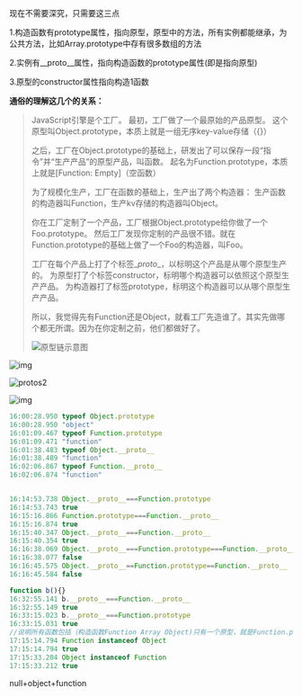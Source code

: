 现在不需要深究，只需要这三点

1.构造函数有prototype属性，指向原型，原型中的方法，所有实例都能继承，为公共方法，比如Array.prototype中存有很多数组的方法

2.实例有\__proto__属性，指向构造函数的prototype属性(即是指向原型)

3.原型的constructor属性指向构造1函数





**通俗的理解这几个的关系：**

> JavaScript引擎是个工厂。
> 最初，工厂做了一个最原始的产品原型。
> 这个原型叫Object.prototype，本质上就是一组无序key-value存储（{}）
>
> 之后，工厂在Object.prototype的基础上，研发出了可以保存一段“指令”并“生产产品”的原型产品，叫函数。
> 起名为Function.prototype，本质上就是[Function: Empty]（空函数）
>
> 为了规模化生产，工厂在函数的基础上，生产出了两个构造器：
> 生产函数的构造器叫Function，生产kv存储的构造器叫Object。
>
> 你在工厂定制了一个产品，工厂根据Object.prototype给你做了一个Foo.prototype。
> 然后工厂发现你定制的产品很不错。就在Function.prototype的基础上做了一个Foo的构造器，叫Foo。
>
> 工厂在每个产品上打了个标签\__proto__，以标明这个产品是从哪个原型生产的。
> 为原型打了个标签constructor，标明哪个构造器可以依照这个原型生产产品。
> 为构造器打了标签prototype，标明这个构造器可以从哪个原型生产产品。
>
> 所以，我觉得先有Function还是Object，就看工厂先造谁了。其实先做哪个都无所谓。因为在你定制之前，他们都做好了。
>
> ![原型链示意图](https://github.com/mqyqingfeng/Blog/raw/master/Images/prototype5.png)

![img](https://img2018.cnblogs.com/blog/1468878/201908/1468878-20190812152433941-1980632255.png)

![protos2](https://www.liaoxuefeng.com/files/attachments/1024700039819712/l)

![img](https://pic2.zhimg.com/80/0c8883d6ec7d29e65f53c82f8473e3a9_1440w.jpg?source=1940ef5c)

~~~js
16:00:28.950 typeof Object.prototype
16:00:28.950 "object"
16:01:09.467 typeof Function.prototype
16:01:09.471 "function"
16:01:38.483 typeof Object.__proto__
16:01:38.489 "function"
16:02:06.867 typeof Function.__proto__
16:02:06.874 "function"


16:14:53.738 Object.__proto__===Function.prototype
16:14:53.743 true
16:15:16.866 Function.prototype===Function.__proto__
16:15:16.874 true
16:15:40.347 Object.__proto__===Function.__proto__
16:15:40.354 true
16:16:38.069 Object.__proto__===Function.prototype===Function.__proto__
16:16:38.077 false
16:16:45.575 Object.__proto__==Function.prototype==Function.__proto__
16:16:45.584 false

function b(){}
16:32:55.141 b.__proto__===Function.__proto__
16:32:55.149 true
16:33:15.023 b.__proto__===Function.prototype
16:33:15.031 true
//说明所有函数包括（构造函数Function Array Object)只有一个原型，就是Function.prototype
17:15:14.794 Function instanceof Object
17:15:14.794 true
17:15:33.204 Object instanceof Function
17:15:33.212 true
~~~

null+object+function